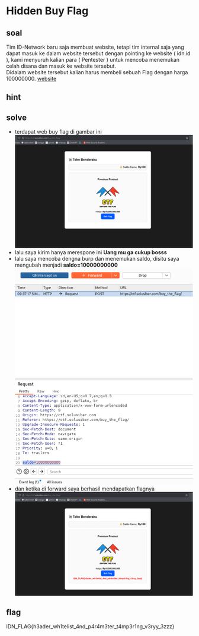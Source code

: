 # Hidden Buy Flag
## soal
Tim ID-Network baru saja membuat website, tetapi tim internal saja yang dapat masuk ke dalam website tersebut dengan pointing ke website ( idn.id ), kami menyuruh kalian para ( Pentester ) untuk mencoba menemukan celah disana dan masuk ke website tersebut. \
Didalam website tersebut kalian harus membeli sebuah Flag dengan harga 100000000. [website](https://ctf.solusiber.com/buy_the_flag/)

## hint

## solve
- terdapat web buy flag di gambar ini
  ![alt text](<images/Hidden Buy Flag/image.png>)
- lalu saya kirim hanya merespone ini **Uang mu ga cukup bosss**
- lalu saya mencoba dengna burp dan menemukan saldo, disitu saya mengubah menjadi **saldo=10000000000**
  ![alt text](<images/Hidden Buy Flag/image-1.png>)
- dan ketika di forward saya berhasil mendapatkan flagnya
  ![alt text](<images/Hidden Buy Flag/image-2.png>)

## flag
IDN_FLAG{h3ader_wh1telist_4nd_p4r4m3ter_t4mp3r1ng_v3ryy_3zzz}